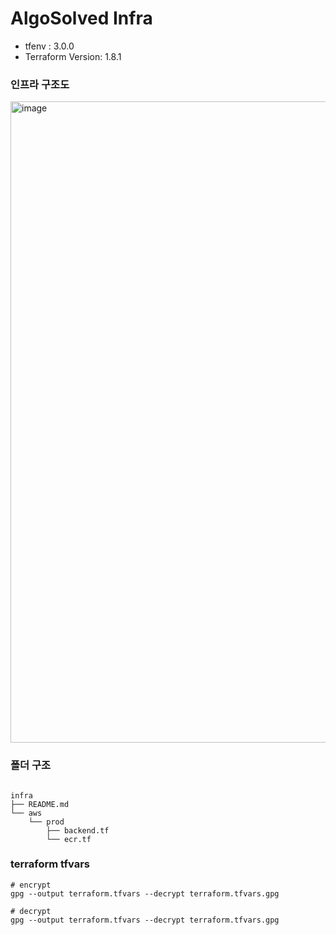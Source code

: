 # AlgoSolved Infra

- tfenv : 3.0.0
- Terraform Version: 1.8.1

### 인프라 구조도

<img width="1026" alt="image" src="https://github.com/AlgoSolved/AlgoSolved/assets/57058726/697c114e-b820-409a-a50e-033438ac1d18">

### 폴더 구조

```

infra
├── README.md
└── aws
    └── prod
        ├── backend.tf
        └── ecr.tf

```

### terraform tfvars

```
# encrypt
gpg --output terraform.tfvars --decrypt terraform.tfvars.gpg

```

```
# decrypt
gpg --output terraform.tfvars --decrypt terraform.tfvars.gpg

```

